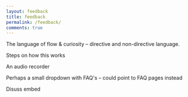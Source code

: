 ```yaml
---
layout: feedback
title: feedback
permalink: /feedback/
comments: true
---
```


The language of flow & curiosity – directive and non-directive language.

Steps on how this works

An audio recorder

Perhaps a small dropdown with FAQ's – could point to FAQ pages instead

Disuss embed